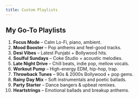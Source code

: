 ```yaml
---
title: Custom Playlists
---
```


## My Go-To Playlists

1. **Focus Mode** – Calm Lo-Fi, piano, ambient.  
2. **Mood Booster** – Pop anthems and feel-good tracks.  
3. **Desi Vibes** – Latest Punjabi + Bollywood hits.  
4. **Soulful Sundays** – Coke Studio + acoustic melodies.  
5. **Late Night Drive** – Chill beats, indie pop, mellow vocals.  
6. **Workout Pump** – High-energy EDM, hip-hop, trap.  
7. **Throwback Tunes** – 90s & 2000s Bollywood + pop gems.  
8. **Rainy Day Mix** – Soft instrumentals and poetic ballads.  
9. **Party Starter** – Dance bangers & upbeat remixes.  
10. **Heartstrings** – Emotional ballads and breakup anthems.

